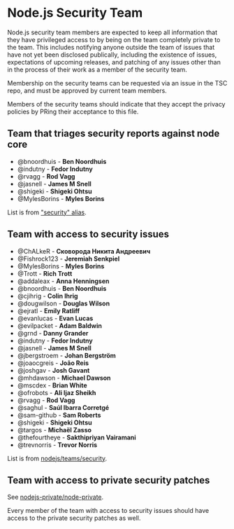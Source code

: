 # Node.js Security Team

Node.js security team members are expected to keep all information that they have
privileged access to by being on the team completely private to the team. This
includes notifying anyone outside the team of issues that have not yet been
disclosed publically, including the existence of issues, expectations of
upcoming releases, and patching of any issues other than in the process of
their work as a member of the security team.

Membership on the security teams can be requested via an issue in the TSC repo,
and must be approved by current team members.

Members of the security teams should indicate that they accept the privacy
policies by PRing their acceptance to this file.

## Team that triages security reports against node core

- @bnoordhuis - **Ben Noordhuis**
- @indutny - **Fedor Indutny**
- @rvagg - **Rod Vagg**
- @jasnell - **James M Snell**
- @shigeki - **Shigeki Ohtsu**
- @MylesBorins - **Myles Borins**

List is from ["security" alias](https://github.com/nodejs/email/blob/master/iojs.org/aliases.json).

## Team with access to security issues

- @ChALkeR - **Сковорода Никита Андреевич**
- @Fishrock123 - **Jeremiah Senkpiel**
- @MylesBorins - **Myles Borins**
- @Trott - **Rich Trott**
- @addaleax - **Anna Henningsen**
- @bnoordhuis - **Ben Noordhuis**
- @cjihrig - **Colin Ihrig**
- @dougwilson - **Douglas Wilson**
- @ejratl - **Emily Ratliff**
- @evanlucas - **Evan Lucas**
- @evilpacket - **Adam Baldwin**
- @grnd - **Danny Grander**
- @indutny - **Fedor Indutny**
- @jasnell - **James M Snell**
- @jbergstroem - **Johan Bergström**
- @joaocgreis - **João Reis**
- @joshgav - **Josh Gavant**
- @mhdawson - **Michael Dawson**
- @mscdex - **Brian White**
- @ofrobots - **Ali Ijaz Sheikh**
- @rvagg - **Rod Vagg**
- @saghul - **Saúl Ibarra Corretgé**
- @sam-github - **Sam Roberts**
- @shigeki - **Shigeki Ohtsu**
- @targos - **Michaël Zasso**
- @thefourtheye - **Sakthipriyan Vairamani**
- @trevnorris - **Trevor Norris**

List is from [nodejs/teams/security](https://github.com/orgs/nodejs/teams/security/members).

## Team with access to private security patches

See [nodejs-private/node-private](https://github.com/nodejs-private/node-private).

Every member of the team with access to security issues should have access to
the private security patches as well.
